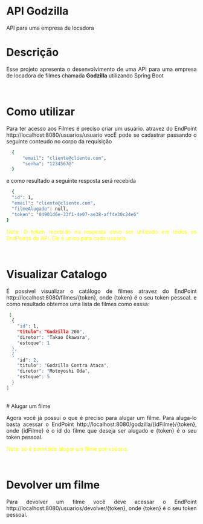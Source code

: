 # API Godzilla
API para uma empresa de locadora


# Descrição
<p align="justify"> 
  Esse projeto apresenta o desenvolvimento de uma API para uma empresa de locadora de filmes chamada <b>Godzilla</b>
  utilizando Spring Boot
</p>
<br>

# Como utilizar
<p align="justify"> 
  Para ter acesso aos Filmes é preciso criar um usuário. 
  atravez do EndPoint http://localhost:8080/usuarios/usuario vocÊ pode se cadastrar passando o seguinte conteudo no corpo da requisição
</p>
  
```sh
  {
	  "email": "cliente@cliente.com",
	  "senha": "1234567@"
  }
```
<p align="justify"> 
  e como resultado a seguinte resposta será recebida
</p> 

```sh
  {
  "id": 1,
  "email": "cliente@cliente.com",
  "filmeAlugado": null,
  "token": "04901d6e-33f1-4e07-ae38-aff4e30c24e6"
}
```
<p align="justify" style="color: yellow" > 
  Nota: O token recebido na resposta deve ser utilizado em todos os EndPoints da API. Ele é unico para cada usuário.
</p> 
<br>

# Visualizar Catalogo

<p align="justify"> 
  É possivel visualizar o catálogo de filmes atravez do EndPoint  http://localhost:8080/filmes/{token}, onde {token} é o seu token pessoal.
  e como resultado obtemos uma lista de filmes como esssa:
</p>

```sh
 [
  {
    "id": 1,
    "titulo": "Godzilla 200",
    "diretor": "Takao Okawara",
    "estoque": 1
  },
  {
    "id": 2,
    "titulo": "Godzilla Contra Ataca",
    "diretor": "Motoyoshi Oda",
    "estoque": 5
  }
]
```
<br>
# Alugar um filme

<p align="justify"> 
  Agora você já possui o que é preciso para alugar um filme. Para aluga-lo basta acessar o EndPoint http://localhost:8080/godzilla/{idFilme}/{token}, 
  onde {idFilme} é o id do filme que deseja ser alugado e {token} é o seu token pessoal.
</p> 

<p align="justify" style="color: yellow" > 
  Nota: só é permitido alugar um filme por usúario.
</p> 
<br>

# Devolver um filme

<p align="justify"> 
  Para devolver um filme você deve acessar o EndPoint http://localhost:8080/usuarios/devolver/{token}, onde {token} é o seu token pessoal.
</p>




